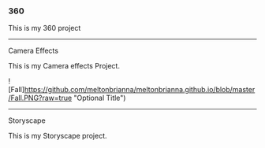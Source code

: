 ### 360

This is my 360 project 

<script src="//360.vizor.io/scripts/embed.js" data-vizorurl="https://360.vizor.io/embed/v/2jqb1" ></script> 

***
 
 Camera  Effects 
 
 This is my Camera effects Project.

![Fall]https://github.com/meltonbrianna/meltonbrianna.github.io/blob/master/Fall.PNG?raw=true "Optional Title")

*** 

Storyscape 

This is my Storyscape project. 

<script src="//360.vizor.io/scripts/embed.js" data-vizorurl="https://patches.vizor.io/embed/meltonb/vr-brianna-melton-copy-copy-copy-copy-copy-copy-copy" ></script> 
